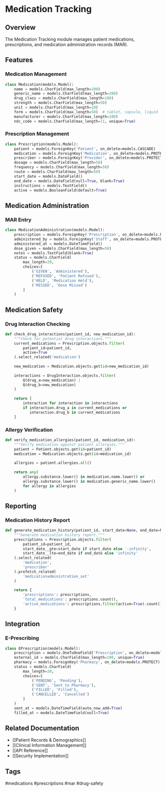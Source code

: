 # Medication Tracking

## Overview
The Medication Tracking module manages patient medications, prescriptions, and medication administration records (MAR).

## Features

### Medication Management
```python
class Medication(models.Model):
    name = models.CharField(max_length=200)
    generic_name = models.CharField(max_length=200)
    drug_class = models.CharField(max_length=100)
    strength = models.CharField(max_length=50)
    unit = models.CharField(max_length=20)
    form = models.CharField(max_length=50)  # tablet, capsule, liquid
    manufacturer = models.CharField(max_length=100)
    ndc_code = models.CharField(max_length=11, unique=True)
```

### Prescription Management
```python
class Prescription(models.Model):
    patient = models.ForeignKey('Patient', on_delete=models.CASCADE)
    medication = models.ForeignKey('Medication', on_delete=models.PROTECT)
    prescriber = models.ForeignKey('Provider', on_delete=models.PROTECT)
    dosage = models.CharField(max_length=50)
    frequency = models.CharField(max_length=50)
    route = models.CharField(max_length=50)
    start_date = models.DateField()
    end_date = models.DateField(null=True, blank=True)
    instructions = models.TextField()
    active = models.BooleanField(default=True)
```

## Medication Administration

### MAR Entry
```python
class MedicationAdministration(models.Model):
    prescription = models.ForeignKey('Prescription', on_delete=models.PROTECT)
    administered_by = models.ForeignKey('Staff', on_delete=models.PROTECT)
    administered_at = models.DateTimeField()
    dose_given = models.CharField(max_length=50)
    notes = models.TextField(blank=True)
    status = models.CharField(
        max_length=20,
        choices=[
            ('GIVEN', 'Administered'),
            ('REFUSED', 'Patient Refused'),
            ('HELD', 'Medication Held'),
            ('MISSED', 'Dose Missed')
        ]
    )
```

## Medication Safety

### Drug Interaction Checking
```python
def check_drug_interactions(patient_id, new_medication_id):
    """Check for potential drug interactions."""
    current_medications = Prescription.objects.filter(
        patient_id=patient_id,
        active=True
    ).select_related('medication')
    
    new_medication = Medication.objects.get(id=new_medication_id)
    
    interactions = DrugInteraction.objects.filter(
        Q(drug_a=new_medication) |
        Q(drug_b=new_medication)
    )
    
    return [
        interaction for interaction in interactions
        if interaction.drug_a in current_medications or
           interaction.drug_b in current_medications
    ]
```

### Allergy Verification
```python
def verify_medication_allergies(patient_id, medication_id):
    """Verify medication against patient allergies."""
    patient = Patient.objects.get(id=patient_id)
    medication = Medication.objects.get(id=medication_id)
    
    allergies = patient.allergies.all()
    
    return any(
        allergy.substance.lower() in medication.name.lower() or
        allergy.substance.lower() in medication.generic_name.lower()
        for allergy in allergies
    )
```

## Reporting

### Medication History Report
```python
def generate_medication_history(patient_id, start_date=None, end_date=None):
    """Generate medication history report."""
    prescriptions = Prescription.objects.filter(
        patient_id=patient_id,
        start_date__gte=start_date if start_date else '-infinity',
        start_date__lte=end_date if end_date else 'infinity'
    ).select_related(
        'medication',
        'prescriber'
    ).prefetch_related(
        'medicationadministration_set'
    )
    
    return {
        'prescriptions': prescriptions,
        'total_medications': prescriptions.count(),
        'active_medications': prescriptions.filter(active=True).count()
    }
```

## Integration

### E-Prescribing
```python
class EPrescription(models.Model):
    prescription = models.OneToOneField('Prescription', on_delete=models.CASCADE)
    external_id = models.CharField(max_length=100, unique=True)
    pharmacy = models.ForeignKey('Pharmacy', on_delete=models.PROTECT)
    status = models.CharField(
        max_length=20,
        choices=[
            ('PENDING', 'Pending'),
            ('SENT', 'Sent to Pharmacy'),
            ('FILLED', 'Filled'),
            ('CANCELLED', 'Cancelled')
        ]
    )
    sent_at = models.DateTimeField(auto_now_add=True)
    filled_at = models.DateTimeField(null=True)
```

## Related Documentation
- [[Patient Records & Demographics]]
- [[Clinical Information Management]]
- [[API Reference]]
- [[Security Implementation]]

## Tags
#medications #prescriptions #mar #drug-safety 